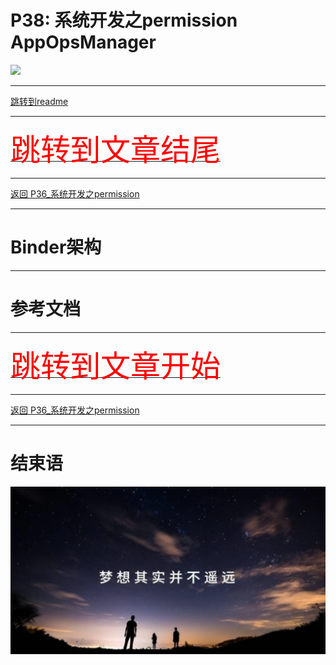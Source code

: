 # P38: 系统开发之permission AppOpsManager

<img src="../flower/flower_p29.png">

---

[跳转到readme](https://github.com/hfreeman2008/android_core_framework/blob/main/README-CN.md)


---

[<font face='黑体' color=#ff0000 size=40 >跳转到文章结尾</font>](#结束语)

---

[返回 P36_系统开发之permission](https://github.com/hfreeman2008/android_core_framework/blob/main/P38_%E7%B3%BB%E7%BB%9F%E5%BC%80%E5%8F%91%E4%B9%8Bpermission/%E7%B3%BB%E7%BB%9F%E5%BC%80%E5%8F%91%E4%B9%8Bpermission.md)


---


# Binder架构







---

# 参考文档







---

[<font face='黑体' color=#ff0000 size=40 >跳转到文章开始</font>](#p38-系统开发之permission-appopsmanager)

---


[返回 P36_系统开发之permission](https://github.com/hfreeman2008/android_core_framework/blob/main/P38_%E7%B3%BB%E7%BB%9F%E5%BC%80%E5%8F%91%E4%B9%8Bpermission/%E7%B3%BB%E7%BB%9F%E5%BC%80%E5%8F%91%E4%B9%8Bpermission.md)



---

# 结束语

<img src="../Images/end_001.png">
